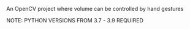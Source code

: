 An OpenCV project where volume can be controlled by hand gestures

NOTE:
PYTHON VERSIONS FROM 3.7 - 3.9 REQUIRED

